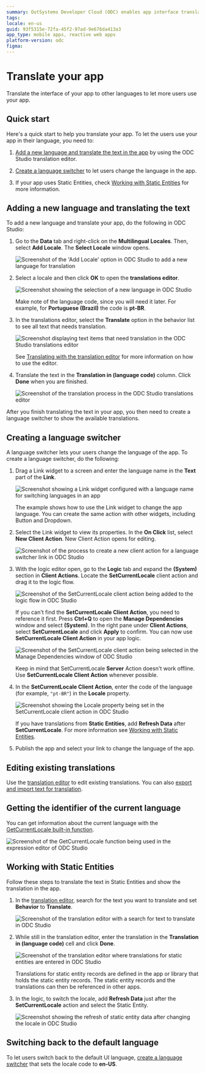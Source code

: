 ```yaml
---
summary: OutSystems Developer Cloud (ODC) enables app interface translation and language switching capabilities for enhanced user accessibility.
tags:
locale: en-us
guid: 93f5315e-72fa-45f2-97ad-9e676da413a3
app_type: mobile apps, reactive web apps
platform-version: odc
figma:
---
```

# Translate your app

Translate the interface of your app to other languages to let more users use your app.

## Quick start

Here's a quick start to help you translate your app. To let the users use your app in their language, you need to:

1. [Add a new language and translate the text in the app](#adding-a-new-language-and-translating-the-text) by using the ODC Studio translation editor.

1. [Create a language switcher](#creating-a-language-switcher) to let users change the language in the app.

1. If your app uses Static Entities, check [Working with Static Entities](#working-with-static-entities) for more information.

## Adding a new language and translating the text

To add a new language and translate your app, do the following in ODC Studio:

1. Go to the **Data** tab and right-click on the **Multilingual Locales**. Then, select **Add Locale**. The **Select Locale** window opens.

    ![Screenshot of the 'Add Locale' option in ODC Studio to add a new language for translation](images/add-new-language-translation-ss.png "Adding a New Language for Translation")

2. Select a locale and then click **OK** to open the **translations editor**.

    ![Screenshot showing the selection of a new language in ODC Studio](images/select-new-language-ss.png "Selecting a New Language")

    <div class="info" markdown="1">

    Make note of the language code, since you will need it later. For example, for **Portuguese (Brazil)** the code is **pt-BR**.

    </div>

3. In the translations editor, select the **Translate** option in the behavior list to see all text that needs translation.

    ![Screenshot displaying text items that need translation in the ODC Studio translations editor](images/show-translatable-text-ss.png "Translatable Text in ODC Studio")

    See [Translating with the translation editor](translation-editor.md) for more information on how to use the editor.

4. Translate the text in the **Translation in (language code)** column. Click **Done** when you are finished.

    ![Screenshot of the translation process in the ODC Studio translations editor](images/enter-translation-ss.png "Entering Translations in ODC Studio")
    
After you finish translating the text in your app, you then need to create a language switcher to show the available translations.

## Creating a language switcher

A language switcher lets your users change the language of the app. To create a language switcher, do the following:

1. Drag a Link widget to a screen and enter the language name in the **Text** part of the **Link**. 

    ![Screenshot showing a Link widget configured with a language name for switching languages in an app](images/link-with-language-name-ss.png "Link Widget with Language Name")

    The example shows how to use the Link widget to change the app language. You can create the same action with other widgets, including Button and Dropdown.

2. Select the Link widget to view its properties. In the **On Click** list, select **New Client Action**. New Client Action opens for editing.

    ![Screenshot of the process to create a new client action for a language switcher link in ODC Studio](images/new-client-action-for-link-ss.png "Creating a New Client Action for a Link")

3. With the logic editor open, go to the **Logic** tab and expand the **(System)** section in **Client Actions**. Locate the **SetCurrentLocale** client action and drag it to the logic flow.

    ![Screenshot of the SetCurrentLocale client action being added to the logic flow in ODC Studio](images/client-action-in-logic-tab.png "SetCurrentLocale Client Action in Logic Tab")

    <div class="info" markdown="1">

    If you can't find the **SetCurrentLocale Client Action**, you need to reference it first. Press **Ctrl+Q** to open the **Manage Dependencies** window and select **(System)**. In the right pane under **Client Actions**, select **SetCurrentLocale** and click **Apply** to confirm. You can now use **SetCurrentLocale Client Action** in your app logic.

    ![Screenshot of the SetCurrentLocale client action being selected in the Manage Dependencies window of ODC Studio](images/set-current-locale-in-manage-dependencies.png "SetCurrentLocale in Manage Dependencies")

    </div>

    <div class="warning" markdown="1">

    Keep in mind that SetCurrentLocale **Server** Action doesn't work offline. Use **SetCurrentLocale Client Action** whenever possible.

    </div>

4. In the **SetCurrentLocale Client Action**, enter the code of the language (for example, `"pt-BR"`) in the **Locale** property.

    ![Screenshot showing the Locale property being set in the SetCurrentLocale client action in ODC Studio](images/locale-in-client-action.png "Locale Property in SetCurrentLocale Client Action")

    <div class="info" markdown="1">

    If you have translations from **Static Entities**, add **Refresh Data** after **SetCurrentLocale**. For more information see [Working with Static Entities](#working-with-static-entities).

    </div>

5. Publish the app and select your link to change the language of the app.

## Editing existing translations

Use the [translation editor](translation-editor.md) to edit existing translations. You can also [export and import text for translation](translation-management.md). 

## Getting the identifier of the current language

You can get information about the current language with the [GetCurrentLocale built-in function](../../../reference/built-in-functions/organization.md#GetCurrentLocale).

![Screenshot of the GetCurrentLocale function being used in the expression editor of ODC Studio](images/get-current-locale-language-ss.png "GetCurrentLocale Function in Expression Editor")

## Working with Static Entities

Follow these steps to translate the text in Static Entities and show the translation in the app. 

1. In the [translation editor](translation-editor.md), search for the text you want to translate and set **Behavior** to **Translate**.

    ![Screenshot of the translation editor with a search for text to translate in ODC Studio](images/static-entity-search-ss.png "Searching in Translation Editor")

2. While still in the translation editor, enter the translation in the **Translation in (language code)** cell and click **Done**.

    ![Screenshot of the translation editor where translations for static entities are entered in ODC Studio](images/static-entity-translate-ss.png "Translating Static Entities in ODC Studio")
    
    <div class="info" markdown="1">

    Translations for static entity records are defined in the app or library that holds the static entity
    records. The static entity records and the translations can then be referenced in other apps.

    </div>

3. In the logic, to switch the locale, add **Refresh Data** just after the **SetCurrentLocale** action and select the Static Entity.

    ![Screenshot showing the refresh of static entity data after changing the locale in ODC Studio](images/static-entity-refresh-ss.png "Refreshing Static Entity Data")

## Switching back to the default language

To let users switch back to the default UI language, [create a language switcher](#creating-a-language-switcher) that sets the locale code to **en-US**.
